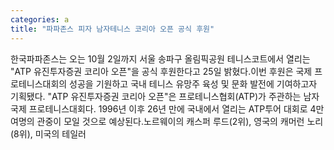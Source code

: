 ```yaml
---
categories: a
title: "파파존스 피자 남자테니스 코리아 오픈 공식 후원"
---
```

한국파파존스는 오는 10월 2일까지 서울 송파구 올림픽공원 테니스코트에서 열리는 "ATP 유진투자증권 코리아 오픈"을 공식 후원한다고 25일 밝혔다.이번 후원은 국제 프로테니스대회의 성공을 기원하고 국내 테니스 유망주 육성 및 문화 발전에 기여하고자 기획됐다. "ATP 유진투자증권 코리아 오픈"은 프로테니스협회(ATP)가 주관하는 남자 국제 프로테니스대회다. 1996년 이후 26년 만에 국내에서 열리는 ATP투어 대회로 4만여명의 관중이 모일 것으로 예상된다.노르웨이의 캐스퍼 루드(2위), 영국의 캐머런 노리(8위), 미국의 테일러